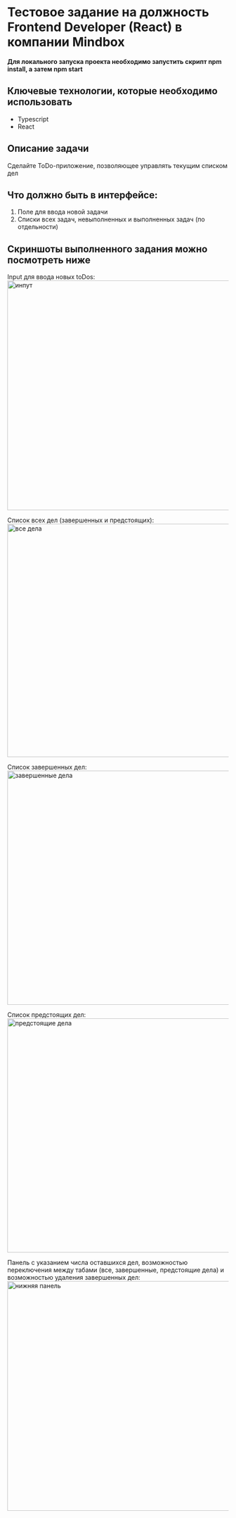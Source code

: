 # Тестовое задание на должность Frontend Developer (React) в компании Mindbox

**Для локального запуска проекта необходимо запустить скрипт npm install, а затем npm start**

## Ключевые технологии, которые необходимо использовать

* Typescript
* React

## Описание задачи

Сделайте ToDo-приложение, позволяющее управлять текущим списком дел

## Что должно быть в интерфейсе:
1. Поле для ввода новой задачи
2. Списки всех задач, невыполненных и выполненных задач (по отдельности)

## Скриншоты выполненного задания можно посмотреть ниже

Input для ввода новых toDos:
<img width="523" alt="инпут" src="https://github.com/KashVer/typescript-mindbox/assets/125138959/65e650d1-7474-423c-a600-009c4a077667">


Список всех дел (завершенных и предстоящих):
<img width="531" alt="все дела" src="https://github.com/KashVer/typescript-mindbox/assets/125138959/d6da5564-284f-4f82-a5cc-a2894b54eb70">


Список завершенных дел:
<img width="533" alt="завершенные дела" src="https://github.com/KashVer/typescript-mindbox/assets/125138959/b36550fb-3b8d-492f-8c93-3e3c49c4a360">


Список предстоящих дел:
<img width="533" alt="предстоящие дела" src="https://github.com/KashVer/typescript-mindbox/assets/125138959/b4c50983-957f-4848-b1ec-801480052a56">


Панель с указанием числа оставшихся дел, возможностью переключения между табами (все, завершенные, предстоящие дела) и возможностью удаления завершенных дел:
<img width="523" alt="нижняя панель" src="https://github.com/KashVer/typescript-mindbox/assets/125138959/992aa997-c100-4d0e-b647-4d9a2c75c5ad">
